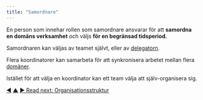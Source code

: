 ```yaml
---
title: "Samordnare"
---
```



En person som innehar rollen som samordnare ansvarar för att <strong>samordna en domäns verksamhet</strong> och väljs <strong>för en begränsad tidsperiod.</strong>

Samordnaren kan väljas av teamet självt, eller av <a href="#" class="tooltip" title="Delegator: An individual or group delegating responsibility for a domain to other(s).">delegatorn</a>.

Flera koordinatorer kan samarbeta för att synkronisera arbetet mellan flera <a href="#" class="tooltip" title="Domän: A distinct area of influence, activity and decision making within an organization.">domäner</a>.

Istället för att välja en koordinator kan ett team välja att själv-organisera sig.

<div class="bottom-nav">
<a href="align-flow.html" title="Back to: Ensa flödet">◀</a> <a href="organizing-work.html" title="Up: Organisera arbete">▲</a> <a href="organizational-structure.html" title="Read next: Organisationsstruktur">▶ Read next: Organisationsstruktur</a>
</div>


<script type="text/javascript">
Mousetrap.bind('g n', function() {
    window.location.href = 'organizational-structure.html';
    return false;
});
</script>

